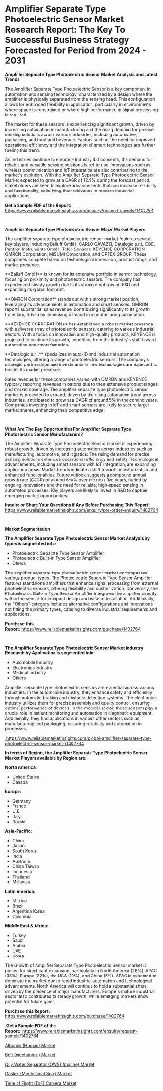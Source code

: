 <p><h1>Amplifier Separate Type Photoelectric Sensor Market Research Report: The Key To Successful Business Strategy Forecasted for Period from 2024 - 2031</h1></p><p><strong>Amplifier Separate Type Photoelectric Sensor Market Analysis and Latest Trends</strong></p>
<p><p>The Amplifier Separate Type Photoelectric Sensor is a key component in automation and sensing technology, characterized by a design where the amplifier is physically separated from the sensing head. This configuration allows for enhanced flexibility in application, particularly in environments where space is constrained or where high performance in signal processing is required. </p><p>The market for these sensors is experiencing significant growth, driven by increasing automation in manufacturing and the rising demand for precise sensing solutions across various industries, including automotive, packaging, and food and beverage. Factors such as the need for improved operational efficiency and the integration of smart technologies are further fueling this trend. </p><p>As industries continue to embrace Industry 4.0 concepts, the demand for reliable and versatile sensing solutions is set to rise. Innovations such as wireless communication and IoT integration are also contributing to the market's evolution. With the Amplifier Separate Type Photoelectric Sensor Market expected to grow at a CAGR of 12.9% during the forecast period, stakeholders are keen to explore advancements that can increase reliability and functionality, solidifying their relevance in modern industrial applications.</p></p>
<p><strong>Get a Sample PDF of the Report:&nbsp;</strong> <a href="https://www.reliablemarketinsights.com/enquiry/request-sample/1402764?utm_campaign=1570&utm_medium=2&utm_source=Github&utm_content=ia&utm_term=23102024&utm_id=amplifier-separate-type-photoelectric-sensor">https://www.reliablemarketinsights.com/enquiry/request-sample/1402764</a></p>
<p>&nbsp;</p>
<p><strong>Amplifier Separate Type Photoelectric Sensor Major Market Players</strong></p>
<p><p>The amplifier separate type photoelectric sensor market features several key players, including Balluff GmbH, CARLO GAVAZZI, Datalogic s.r.l., EGE, Pantron Instruments GmbH, Telco Sensors, KEYENCE CORPORATION, OMRON Corporation, MISUMI Corporation, and OPTEX GROUP. These companies compete based on technological innovation, product range, and market presence.</p><p>**Balluff GmbH** is known for its extensive portfolio in sensor technology, focusing on proximity and photoelectric sensors. The company has experienced steady growth due to its strong emphasis on R&D and expanding its global footprint.</p><p>**OMRON Corporation** stands out with a strong market position, leveraging its advancements in automation and smart sensors. OMRON reports substantial sales revenue, contributing significantly to its growth trajectory, driven by increasing demand in manufacturing automation.</p><p>**KEYENCE CORPORATION** has established a robust market presence with a diverse array of photoelectric sensors, catering to various industrial sectors. With a focus on innovation and high-quality products, KEYENCE is projected to continue its growth, benefiting from the industry's shift toward automation and smart factories.</p><p>**Datalogic s.r.l.** specializes in auto-ID and industrial automation technologies, offering a range of photoelectric sensors. The company's strategic partnerships and investments in new technologies are expected to bolster its market presence.</p><p>Sales revenue for these companies varies, with OMRON and KEYENCE typically reporting revenues in billions due to their extensive product ranges and market coverage. The amplifier separate type photoelectric sensor market is projected to expand, driven by the rising automation trend across industries, anticipated to grow at a CAGR of around 5% in the coming years. Companies investing in IoT and smart sensors are likely to secure larger market shares, enhancing their competitive edge.</p></p>
<p>&nbsp;</p>
<p><strong>What Are The Key Opportunities For Amplifier Separate Type Photoelectric Sensor Manufacturers?</strong></p>
<p><p>The Amplifier Separate Type Photoelectric Sensor market is experiencing robust growth, driven by increasing automation across industries such as manufacturing, automotive, and logistics. The rising demand for precise sensing solutions enhances operational efficiency and safety. Technological advancements, including smart sensors with IoT integration, are expanding application areas. Market trends indicate a shift towards miniaturization and enhanced functionalities. Future outlook suggests a compound annual growth rate (CAGR) of around 6-8% over the next five years, fueled by ongoing innovations and the need for reliable, high-speed sensing in automated processes. Key players are likely to invest in R&D to capture emerging market opportunities.</p></p>
<p><strong>Inquire or Share Your Questions If Any Before Purchasing This Report:</strong> <a href="https://www.reliablemarketinsights.com/enquiry/pre-order-enquiry/1402764?utm_campaign=1570&utm_medium=2&utm_source=Github&utm_content=ia&utm_term=23102024&utm_id=amplifier-separate-type-photoelectric-sensor">https://www.reliablemarketinsights.com/enquiry/pre-order-enquiry/1402764</a></p>
<p>&nbsp;</p>
<p><strong>Market Segmentation</strong></p>
<p><strong>The Amplifier Separate Type Photoelectric Sensor Market Analysis by types is segmented into:</strong></p>
<p><ul><li>Photoelectric Separate Type Sensor Amplifier</li><li>Photoelectric Built-in Type Sensor Amplifier</li><li>Others</li></ul></p>
<p><p>The amplifier separate type photoelectric sensor market encompasses various product types. The Photoelectric Separate Type Sensor Amplifier features standalone amplifiers that enhance signal processing from external photoelectric sensors, offering flexibility and customization. Conversely, the Photoelectric Built-in Type Sensor Amplifier integrates the amplifier directly within the sensor for compact design and ease of installation. Additionally, the "Others" category includes alternative configurations and innovations not fitting the primary types, catering to diverse industrial requirements and applications.</p></p>
<p><strong>Purchase this Report:&nbsp;</strong><a href="https://www.reliablemarketinsights.com/purchase/1402764?utm_campaign=1570&utm_medium=2&utm_source=Github&utm_content=ia&utm_term=23102024&utm_id=amplifier-separate-type-photoelectric-sensor">https://www.reliablemarketinsights.com/purchase/1402764</a></p>
<p>&nbsp;</p>
<p><strong>The Amplifier Separate Type Photoelectric Sensor Market Industry Research by Application is segmented into:</strong></p>
<p><ul><li>Automobile Industry</li><li>Electronics Industry</li><li>Medical Industry</li><li>Others</li></ul></p>
<p><p>Amplifier separate type photoelectric sensors are essential across various industries. In the automobile industry, they enhance safety and efficiency through automatic braking and obstacle detection systems. The electronics industry utilizes them for precise assembly and quality control, ensuring optimal performance of devices. In the medical sector, these sensors play a crucial role in patient monitoring and automation in diagnostic equipment. Additionally, they find applications in various other sectors such as manufacturing and packaging, ensuring reliability and automation in processes.</p></p>
<p><a href="https://www.reliablemarketinsights.com/global-amplifier-separate-type-photoelectric-sensor-market-r1402764?utm_campaign=1570&utm_medium=2&utm_source=Github&utm_content=ia&utm_term=23102024&utm_id=amplifier-separate-type-photoelectric-sensor">&nbsp;https://www.reliablemarketinsights.com/global-amplifier-separate-type-photoelectric-sensor-market-r1402764</a></p>
<p><strong>In terms of Region, the Amplifier Separate Type Photoelectric Sensor Market Players available by Region are:</strong></p>
<p>
    <p> <strong> North America: </strong>
        <ul>
            <li>United States</li>
            <li>Canada</li>
        </ul>
        </p> 
    <p> <strong> Europe: </strong>
        <ul>
            <li>Germany</li>
            <li>France</li>
            <li>U.K.</li>
            <li>Italy</li>
            <li>Russia</li>
        </ul>
        </p> 
    <p> <strong> Asia-Pacific: </strong>
        <ul>
            <li>China</li>
            <li>Japan</li>
            <li>South Korea</li>
            <li>India</li>
            <li>Australia</li>
            <li>China Taiwan</li>
            <li>Indonesia</li>
            <li>Thailand</li>
            <li>Malaysia</li>
        </ul>
        </p> 
    <p> <strong> Latin America: </strong>
        <ul>
            <li>Mexico</li>
            <li>Brazil</li>
            <li>Argentina Korea</li>
            <li>Colombia</li>
        </ul>
        </p> 
    <p> <strong> Middle East & Africa: </strong>
        <ul>
            <li>Turkey</li>
            <li>Saudi</li>
            <li>Arabia</li>
            <li>UAE</li>
            <li>Korea</li>
        </ul>
    </p>
    </p>
<p><p>The Growth of Amplifier Separate Type Photoelectric Sensor market is poised for significant expansion, particularly in North America (28%), APAC (35%), Europe (22%), the USA (10%), and China (5%). APAC is expected to dominate the market due to rapid industrial automation and technological advancements. North America will continue to hold a substantial share, driven by the presence of major manufacturers. Europe's mature industrial sector also contributes to steady growth, while emerging markets show potential for future gains.</p></p>
<p><strong>Purchase this Report: </strong><a href="https://www.reliablemarketinsights.com/purchase/1402764?utm_campaign=1570&utm_medium=2&utm_source=Github&utm_content=ia&utm_term=23102024&utm_id=amplifier-separate-type-photoelectric-sensor">https://www.reliablemarketinsights.com/purchase/1402764</a></p>
<p>&nbsp;<strong>Get a Sample PDF of the Report:&nbsp;&nbsp;</strong><a href="https://www.reliablemarketinsights.com/enquiry/request-sample/1402764?utm_campaign=1570&utm_medium=2&utm_source=Github&utm_content=ia&utm_term=23102024&utm_id=amplifier-separate-type-photoelectric-sensor">https://www.reliablemarketinsights.com/enquiry/request-sample/1402764</a></p>
<p><strong></strong></p>
<p><p><a href="https://www.linkedin.com/pulse/global-albumin-human-market-focus-application-end-use-industry-c2mqf?utm_campaign=1570&utm_medium=2&utm_source=Github&utm_content=ia&utm_term=23102024&utm_id=amplifier-separate-type-photoelectric-sensor">Albumin (Human) Market</a></p><p><a href="https://www.linkedin.com/pulse/investment-opportunities-belt-mechanical-sector-risk-analysis-wcrcf?utm_campaign=1570&utm_medium=2&utm_source=Github&utm_content=ia&utm_term=23102024&utm_id=amplifier-separate-type-photoelectric-sensor">Belt (mechanical) Market</a></p><p><a href="https://www.linkedin.com/pulse/oily-water-separator-ows-marine-market-evolution-regional-yu2gf?utm_campaign=1570&utm_medium=2&utm_source=Github&utm_content=ia&utm_term=23102024&utm_id=amplifier-separate-type-photoelectric-sensor">Oily Water Separator (OWS) (marine) Market</a></p><p><a href="https://www.linkedin.com/pulse/insights-gasket-mechanical-seal-market-size-which-expanding-mvw2f?utm_campaign=1570&utm_medium=2&utm_source=Github&utm_content=ia&utm_term=23102024&utm_id=amplifier-separate-type-photoelectric-sensor">Gasket (Mechanical Seal) Market</a></p><p><a href="https://www.linkedin.com/pulse/time-flight-tof-camera-market-innovations-trends-comprehensive-9hanf?utm_campaign=1570&utm_medium=2&utm_source=Github&utm_content=ia&utm_term=23102024&utm_id=amplifier-separate-type-photoelectric-sensor">Time of Flight (ToF) Camera Market</a></p></p>